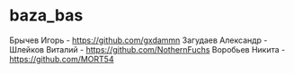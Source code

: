 # baza_bas
Брычев Игорь - https://github.com/gxdammn
Загудаев Александр - 
Шлейков Виталий - https://github.com/NothernFuchs
Воробьев Никита - https://github.com/MORT54
